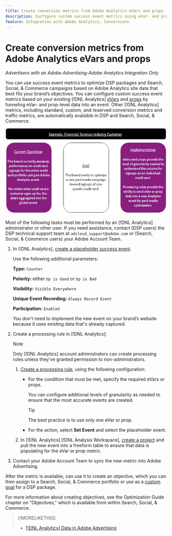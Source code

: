 ```yaml
---
title: Create conversion metrics from Adobe Analytics eVars and props
description: Configure custom success event metrics using eVar- and prop-level data.
feature: Integration with Adobe Analytics, Conversions
---
```

# Create conversion metrics from Adobe Analytics eVars and props

*Advertisers with an Adobe Advertising-Adobe Analytics Integration Only*

You can use success event metrics to optimize DSP packages and Search, Social, & Commerce campaigns based on Adobe Analytics site data that best fits your brand’s objectives. You can configure custom success event metrics based on your existing [!DNL Analytics] [eVars](https://experienceleague.adobe.com/docs/analytics/components/dimensions/evar.html) and [props](https://experienceleague.adobe.com/docs/analytics/components/dimensions/prop.html) by funneling eVar- and prop-level data into an event. Other [!DNL Analytics] metrics, including standard, custom, and reserved conversion metrics and traffic metrics, are automatically available in DSP and Search, Social, & Commerce.

![Usage example](/help/integrations/assets/a4adc-conversion-evar-example.jpg "Usage example")

Most of the following tasks must be performed by an [!DNL Analytics] administrator or other user. If you need assistance, contact (DSP users) the DSP technical support team at `adcloud_support@adobe.com` or (Search, Social, & Commerce users) your Adobe Account Team.

1. In [!DNL Analytics], [create a placeholder success event](https://experienceleague.adobe.com/docs/analytics/admin/admin-tools/manage-report-suites/edit-report-suite/conversion-variables/success-events/success-event.html?lang=en).

   Use the following additional parameters:
   
   **Type:** `Counter`

   **Polarity:**  either `Up is Good` or `Up is Bad`

   **Visibility:** `Visible Everywhere`

   **Unique Event Recording:** `Always Record Event`

   **Participation:** `Enabled`

   You don't need to implement the new event on your brand’s website because it uses existing data that's already captured.

1. Create a processing rule in [!DNL Analytics]:

   >[!NOTE]
   >
   >Only [!DNL Analytics] account administrators can create processing rules unless they've granted permission to non-administrators.

   1. [Create a processing rule](https://experienceleague.adobe.com/docs/analytics/admin/admin-tools/manage-report-suites/edit-report-suite/report-suite-general/c-processing-rules/c-processing-rules-configuration/t-processing-rules.html?lang=en), using the following configuration:

      * For the condition that must be met, specify the required eVars or props.
      
        You can configure additional levels of granularity as needed to ensure that the most accurate events are created.
        
        >[!TIP]
        >
        >The best practice is to use only one eVar or prop.
     
      * For the action, select **Set Event** and select the placeholder event.

   1. In [!DNL Analytics] [!DNL Analysis Workspace], [create a project](https://experienceleague.adobe.com/docs/analytics/analyze/analysis-workspace/home.html) and pull the new event into a freeform table to ensure that data is populating for the eVar or prop metric. 

1.  Contact your Adobe Account Team to sync the new metric into Adobe Advertising.

After the metric is available, can use it to create an objective, which you can then assign to a Search, Social, & Commerce portfolio or use as a [custom goal](/help/dsp/optimization/custom-goal-about.md) for a DSP package.

For more information about creating objectives, see the Optimization Guide chapter on "Objectives," which is available from within Search, Social, & Commerce.

>[!MORELIKETHIS]
>
>* [[!DNL Analytics] Data in Adobe Advertising](/help/integrations/analytics/analytics-data-in-advertising.md)
<!--
>* [](/help/search-social-commerce/admin/conversion-metrics/ ????????)
-->